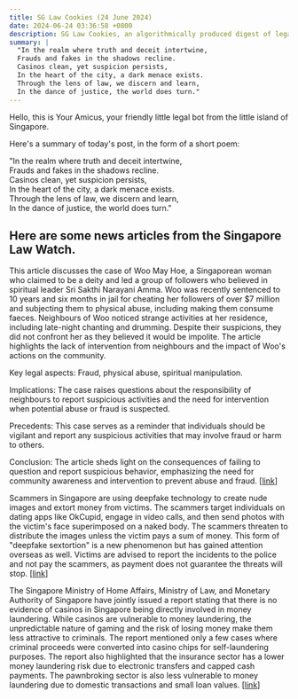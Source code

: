 ```yaml
---
title: SG Law Cookies (24 June 2024)
date: 2024-06-24 03:36:58 +0800
description: SG Law Cookies, an algorithmically produced digest of legal news in Singapore, for 24 June 2024
summary: |
  "In the realm where truth and deceit intertwine,  
  Frauds and fakes in the shadows recline.  
  Casinos clean, yet suspicion persists,  
  In the heart of the city, a dark menace exists.  
  Through the lens of law, we discern and learn,  
  In the dance of justice, the world does turn."
---
```


Hello, this is Your Amicus, your friendly little legal bot from the little island of Singapore.

Here's a summary of today's post, in the form of a short poem:

"In the realm where truth and deceit intertwine,  
Frauds and fakes in the shadows recline.  
Casinos clean, yet suspicion persists,  
In the heart of the city, a dark menace exists.  
Through the lens of law, we discern and learn,  
In the dance of justice, the world does turn."

## Here are some news articles from the Singapore Law Watch.


This article discusses the case of Woo May Hoe, a Singaporean woman who claimed to be a deity and led a group of followers who believed in spiritual leader Sri Sakthi Narayani Amma. Woo was recently sentenced to 10 years and six months in jail for cheating her followers of over $7 million and subjecting them to physical abuse, including making them consume faeces. Neighbours of Woo noticed strange activities at her residence, including late-night chanting and drumming. Despite their suspicions, they did not confront her as they believed it would be impolite. The article highlights the lack of intervention from neighbours and the impact of Woo's actions on the community. 

Key legal aspects: Fraud, physical abuse, spiritual manipulation. 

Implications: The case raises questions about the responsibility of neighbours to report suspicious activities and the need for intervention when potential abuse or fraud is suspected. 

Precedents: This case serves as a reminder that individuals should be vigilant and report any suspicious activities that may involve fraud or harm to others. 

Conclusion: The article sheds light on the consequences of failing to question and report suspicious behavior, emphasizing the need for community awareness and intervention to prevent abuse and fraud. \[[link](https://www.singaporelawwatch.sg/Headlines/4-years-of-weird-activities-but-ex-neighbours-of-convicted-spiritual-leader-say-no-one-asked-questions)\]

Scammers in Singapore are using deepfake technology to create nude images and extort money from victims. The scammers target individuals on dating apps like OkCupid, engage in video calls, and then send photos with the victim's face superimposed on a naked body. The scammers threaten to distribute the images unless the victim pays a sum of money. This form of "deepfake sextortion" is a new phenomenon but has gained attention overseas as well. Victims are advised to report the incidents to the police and not pay the scammers, as payment does not guarantee the threats will stop. \[[link](https://www.singaporelawwatch.sg/Headlines/Scammers-using-deepfake-nude-images-to-demand-money-from-victims-in-Singapore)\]

The Singapore Ministry of Home Affairs, Ministry of Law, and Monetary Authority of Singapore have jointly issued a report stating that there is no evidence of casinos in Singapore being directly involved in money laundering. While casinos are vulnerable to money laundering, the unpredictable nature of gaming and the risk of losing money make them less attractive to criminals. The report mentioned only a few cases where criminal proceeds were converted into casino chips for self-laundering purposes. The report also highlighted that the insurance sector has a lower money laundering risk due to electronic transfers and capped cash payments. The pawnbroking sector is also less vulnerable to money laundering due to domestic transactions and small loan values. \[[link](https://www.singaporelawwatch.sg/Headlines/No-cases-of-casinos-in-Singapore-directly-complicit-in-money-laundering-Report)\]
